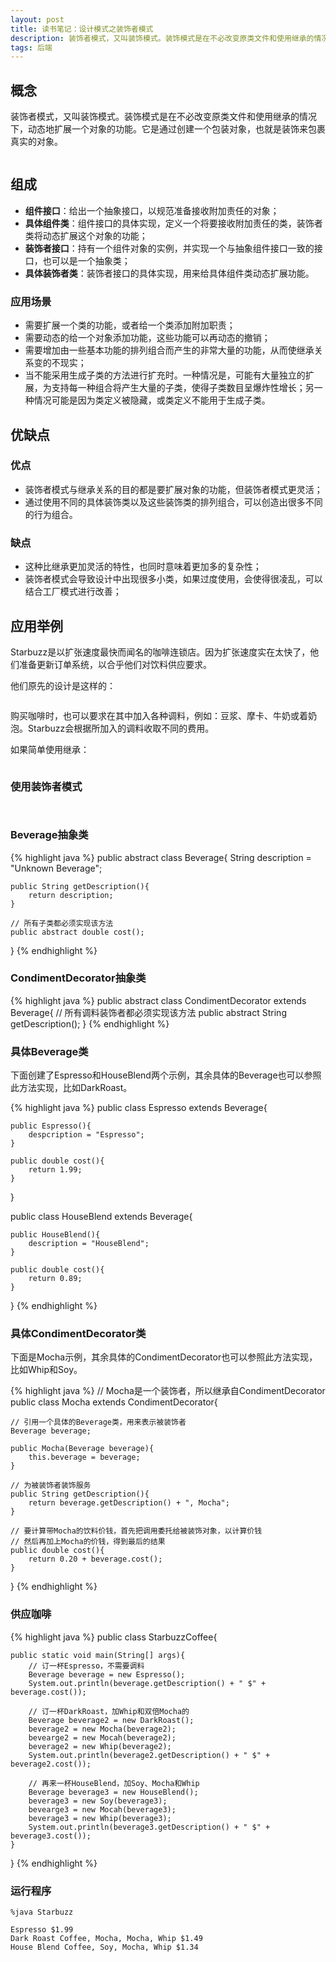```yaml
---
layout: post
title: 读书笔记：设计模式之装饰者模式
description: 装饰者模式，又叫装饰模式。装饰模式是在不必改变原类文件和使用继承的情况下，动态地扩展一个对象的功能。它是通过创建一个包装对象，也就是装饰来包裹真实的对象。
tags: 后端
---
```


## **概念**
 
装饰者模式，又叫装饰模式。装饰模式是在不必改变原类文件和使用继承的情况下，动态地扩展一个对象的功能。它是通过创建一个包装对象，也就是装饰来包裹真实的对象。
 
<p class="picture"><img alt="" src="/assets/img/2015-7-8/decorator-pattern-uml.jpg"/></p>

## **组成**

* **组件接口**：给出一个抽象接口，以规范准备接收附加责任的对象；
* **具体组件类**：组件接口的具体实现，定义一个将要接收附加责任的类，装饰者类将动态扩展这个对象的功能；
* **装饰者接口**：持有一个组件对象的实例，并实现一个与抽象组件接口一致的接口，也可以是一个抽象类；
* **具体装饰者类**：装饰者接口的具体实现，用来给具体组件类动态扩展功能。

### **应用场景**

* 需要扩展一个类的功能，或者给一个类添加附加职责；
* 需要动态的给一个对象添加功能，这些功能可以再动态的撤销；
* 需要增加由一些基本功能的排列组合而产生的非常大量的功能，从而使继承关系变的不现实；
* 当不能采用生成子类的方法进行扩充时。一种情况是，可能有大量独立的扩展，为支持每一种组合将产生大量的子类，使得子类数目呈爆炸性增长；另一种情况可能是因为类定义被隐藏，或类定义不能用于生成子类。

## **优缺点**

### **优点**

* 装饰者模式与继承关系的目的都是要扩展对象的功能，但装饰者模式更灵活；
* 通过使用不同的具体装饰类以及这些装饰类的排列组合，可以创造出很多不同的行为组合。

### **缺点**

* 这种比继承更加灵活的特性，也同时意味着更加多的复杂性；
* 装饰者模式会导致设计中出现很多小类，如果过度使用，会使得很凌乱，可以结合工厂模式进行改善；

## **应用举例**

Starbuzz是以扩张速度最快而闻名的咖啡连锁店。因为扩张速度实在太快了，他们准备更新订单系统，以合乎他们对饮料供应要求。

他们原先的设计是这样的：

<p class="picture"><img alt="" src="/assets/img/2015-7-8/pre-design.jpg"/></p>

购买咖啡时，也可以要求在其中加入各种调料，例如：豆浆、摩卡、牛奶或着奶泡。Starbuzz会根据所加入的调料收取不同的费用。

如果简单使用继承：

<p class="picture"><img alt="" src="/assets/img/2015-7-8/simple-design.jpg"/></p>

### **使用装饰者模式**

<p class="picture"><img alt="" src="/assets/img/2015-7-8/design.jpg"/></p>

<p class="picture"><img alt="" src="/assets/img/2015-7-8/decorate-beverage.jpg"/></p>

### **Beverage抽象类**

{% highlight java %}
public abstract class Beverage{
    String description = "Unknown Beverage";
    
    public String getDescription(){
        return description;
    }
    
    // 所有子类都必须实现该方法
    public abstract double cost();

}
{% endhighlight %}

### **CondimentDecorator抽象类**

{% highlight java %}
public abstract class CondimentDecorator extends Beverage{
    // 所有调料装饰者都必须实现该方法
    public abstract String getDescription();
}
{% endhighlight %}

### **具体Beverage类**

下面创建了Espresso和HouseBlend两个示例，其余具体的Beverage也可以参照此方法实现，比如DarkRoast。

{% highlight java %}
public class Espresso extends Beverage{
    
    public Espresso(){
        despcription = "Espresso";
    }
    
    public double cost(){
        return 1.99;
    }
}

public class HouseBlend extends Beverage{
    
    public HouseBlend(){
        description = "HouseBlend";
    }
    
    public double cost(){
        return 0.89;
    }
}
{% endhighlight %}

### **具体CondimentDecorator类**

下面是Mocha示例，其余具体的CondimentDecorator也可以参照此方法实现，比如Whip和Soy。

{% highlight java %}
// Mocha是一个装饰者，所以继承自CondimentDecorator
public class Mocha extends CondimentDecorator{

    // 引用一个具体的Beverage类，用来表示被装饰者
    Beverage beverage;
    
    public Mocha(Beverage beverage){
        this.beverage = beverage;
    }
    
    // 为被装饰者装饰服务
    public String getDescription(){
        return beverage.getDescription() + ", Mocha";
    }
    
    // 要计算带Mocha的饮料价钱，首先把调用委托给被装饰对象，以计算价钱
    // 然后再加上Mocha的价钱，得到最后的结果
    public double cost(){
        return 0.20 + beverage.cost();
    }
}
{% endhighlight %}

### **供应咖啡**

{% highlight java %}
public class StarbuzzCoffee{

    public static void main(String[] args){
        // 订一杯Espresso，不需要调料
        Beverage beverage = new Espresso();
        System.out.println(beverage.getDescription() + " $" + beverage.cost());
        
        // 订一杯DarkRoast，加Whip和双倍Mocha的
        Beverage beverage2 = new DarkRoast();
        beverage2 = new Mocha(beverage2);
        bevearge2 = new Mocah(beverage2);
        beverage2 = new Whip(beverage2);
        System.out.println(beverage2.getDescription() + " $" + beverage2.cost());
        
        // 再来一杯HouseBlend，加Soy、Mocha和Whip
        Beverage beverage3 = new HouseBlend();
        beverage3 = new Soy(beverage3);
        bevearge3 = new Mocah(beverage3);
        beverage3 = new Whip(beverage3);
        System.out.println(beverage3.getDescription() + " $" + beverage3.cost());
    }
}
{% endhighlight %}

### **运行程序**

    %java Starbuzz
    
    Espresso $1.99
    Dark Roast Coffee, Mocha, Mocha, Whip $1.49
    House Blend Coffee, Soy, Mocha, Whip $1.34
